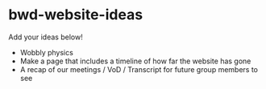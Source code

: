# bwd-website-ideas
Add your ideas below!

* Wobbly physics
* Make a page that includes a timeline of how far the website has gone
* A recap of our meetings / VoD / Transcript for future group members to see